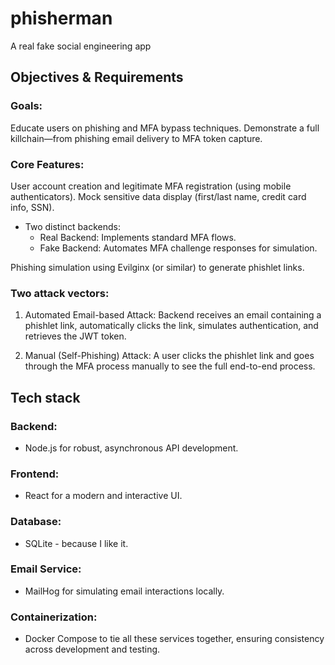 # phisherman
A real fake social engineering app

## Objectives & Requirements

### Goals:
Educate users on phishing and MFA bypass techniques.
Demonstrate a full killchain—from phishing email delivery to MFA token capture.

### Core Features:
User account creation and legitimate MFA registration (using mobile authenticators).
Mock sensitive data display (first/last name, credit card info, SSN).

* Two distinct backends:
  * Real Backend: Implements standard MFA flows.
  * Fake Backend: Automates MFA challenge responses for simulation.

Phishing simulation using Evilginx (or similar) to generate phishlet links.

### Two attack vectors:
1. Automated Email-based Attack: Backend receives an email containing a phishlet link, automatically clicks the link, simulates authentication, and retrieves the JWT token.

2. Manual (Self-Phishing) Attack: A user clicks the phishlet link and goes through the MFA process manually to see the full end-to-end process.


## Tech stack

### Backend:
* Node.js for robust, asynchronous API development.

### Frontend: 
* React for a modern and interactive UI.

### Database: 
* SQLite - because I like it.

### Email Service: 
* MailHog for simulating email interactions locally.

### Containerization: 
* Docker Compose to tie all these services together, ensuring consistency across development and testing.
